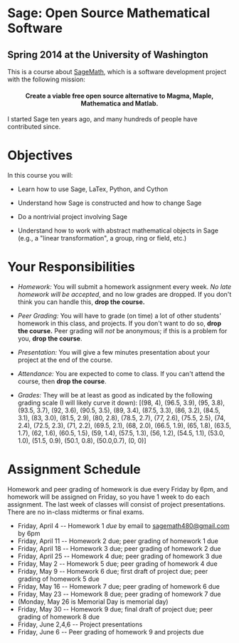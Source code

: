 # Sage: Open Source Mathematical Software
## Spring 2014 at the University of Washington


This is a course about [SageMath](http://sagemath.org), which is a software development project with the following mission:

<h4 style="text-align:center">
  Create a viable free open source alternative to Magma, Maple, Mathematica and Matlab.
</h4>

I started Sage ten years ago, and many hundreds of people have contributed since.

# Objectives

In this course you will:

- Learn how to use Sage, LaTex, Python, and Cython

- Understand how Sage is constructed and how to change Sage

- Do a nontrivial project involving Sage

- Understand how to work with abstract mathematical objects in Sage (e.g., a "linear transformation", a group, ring or field, etc.)

# Your Responsibilities

- *Homework:* You will submit a homework assignment every week.  *No late homework will be accepted*, and no low grades are dropped. If you don't think you can handle this, **drop the course.**

- *Peer Grading:* You will have to grade (on time) a lot of other students' homework in this class, and projects.  If you don't want to do so, **drop the course.**  Peer grading will *not* be anonymous; if this is a problem for you, **drop the course**.

- *Presentation:* You will give a few minutes presentation about your project at the end of the course.

- *Attendance:* You are expected to come to class. If you can't attend the course, then **drop the course**.

- *Grades:*  They will be at least as good as indicated by the following grading scale (I will likely curve it down): [(98, 4), (96.5, 3.9), (95, 3.8), (93.5, 3.7), (92, 3.6), (90.5, 3.5), (89, 3.4), (87.5, 3.3), (86, 3.2), (84.5, 3.1), (83, 3.0), (81.5, 2.9), (80, 2.8), (78.5, 2.7), (77, 2.6), (75.5, 2.5), (74, 2.4), (72.5, 2.3), (71, 2.2), (69.5, 2.1), (68, 2.0), (66.5, 1.9), (65, 1.8), (63.5, 1.7), (62, 1.6), (60.5, 1.5), (59, 1.4), (57.5, 1.3), (56, 1.2), (54.5, 1.1), (53.0, 1.0), (51.5, 0.9), (50.1, 0.8), (50.0,0.7), (0, 0)]

# Assignment Schedule

Homework and peer grading of homework is due every Friday by 6pm, and homework will be assigned on Friday, so you have 1 week to do each assignment.  The last week of classes will consist of project presentations.    There are no in-class midterms or final exams.

- Friday, April 4    -- Homework 1 *due* by email to sagemath480@gmail.com by 6pm
- Friday, April 11   -- Homework 2 due; peer grading of homework 1 due
- Friday, April 18   -- Homework 3 due; peer grading of homework 2 due
- Friday, April 25   -- Homework 4 due; peer grading of homework 3 due
- Friday, May 2      -- Homework 5 due; peer grading of homework 4 due
- Friday, May 9      -- Homework 6 due; first draft of project due; peer grading of homework 5 due
- Friday, May 16     -- Homework 7 due; peer grading of homework 6 due
- Friday, May 23     -- Homework 8 due; peer grading of homework 7 due
- (Monday, May 26 is Memorial Day is memorial day)
- Friday, May 30     -- Homework 9 due; final draft of project due; peer grading of homework 8 due
- Friday, June 2,4,6 -- Project presentations
- Friday, June 6     -- Peer grading of homework 9 and projects due






